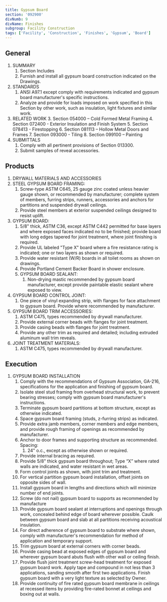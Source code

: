 ```yaml
---
title: Gypsum Board
section: '092900'
divNumb: 9
divName: Finishes
subgroup: Facility Construction
tags: ['Facility', 'Construction', 'Finishes', 'Gypsum', 'Board']
---
```


## General

1. SUMMARY
   1. Section Includes
   2. Furnish and install all gypsum board construction indicated on the Drawings.
2. STANDARDS
   1. ANSI A97.1 except comply with requirements indicated and gypsum board manufacturer's specific instructions.
   1. Analyze and provide for loads imposed on work specified in this Section by other work, such as insulation, light fixtures and similar work.
3. RELATED WORK 3. Section 054000 – Cold Formed Metal Framing 4. Section 072400 - Exterior Insulation and Finish System 5. Section 078413 - Firestopping 6. Section 081113 – Hollow Metal Doors and Frames 7. Section 093000 - Tiling 8. Section 099100 – Painting
4. SUBMITTALS
   1. Comply with all pertinent provisions of Section 013300.
   2. Submit samples of reveal accessories.

## Products

1. DRYWALL MATERIALS AND ACCESSORIES
1. STEEL GYPSUM BOARD FRAMING:
   1. Screw-type ASTM C645, 25 gauge zinc coated unless heavier gauge shown, or recommended by manufacturer; complete system of members, furring strips, runners, accessories and anchors for partitions and suspended drywall ceilings.
   1. Provide steel members at exterior suspended ceilings designed to resist uplift.
1. GYPSUM BOARD:
   1. 5/8" thick, ASTM C36, except ASTM C442 permitted for base layers and where exposed faces indicated no to be finished; provide board with long edges tapered for joint treatment, where joint finishing is required.
   1. Provide UL labeled "Type X" board where a fire resistance rating is indicated; one or two layers as shown or required.
   1. Provide water resistant (W/R) boards in all toilet rooms as shown on drawings.
   1. Provide Portland Cement Backer Board in shower enclosure.
   1. GYPSUM BOARD SEALANT:
      1. Non-drying mastic recommended by gypsum board manufacturer, except provide paintable elastic sealant where exposed to view.
1. GYPSUM BOARD CONTROL JOINT:
   1. One piece of vinyl expanding strip, with flanges for face attachment to gypsum board. Provide where recommended by manufacturer.
1. GYPSUM BOARD TRIM ACCESSORIES:
   1. ASTM C475, types recommended by drywall manufacturer.
   1. Provide external corner beads with flanges for joint treatment.
   1. Provide casing beads with flanges for joint treatment.
   1. Provide any other trim as required and detailed; including extruded aluminum wall trim reveals.
1. JOINT TREATMENT MATERIALS:
   1. ASTM C475, types recommended by drywall manufacturer.

## Execution

1. GYPSUM BOARD INSTALLATION
   1. Comply with the recommendations of Gypsum Association, GA-216, specifications for the application and finishing of gypsum board.
   1. Isolate steel stud framing from overhead structural work, to prevent bearing stresses; comply with gypsum board manufacturer's instructions.
   1. Terminate gypsum board partitions at bottom structure, except as otherwise indicated.
   1. Space gypsum board framing (studs, z-furring strips) as indicated.
   1. Provide extra jamb members, corner members and edge members, and provide rough framing of openings as recommended by manufacturer.
   1. Anchor to door frames and supporting structure as recommended. Spacing:
      1. 24" o.c., except as otherwise shown or required.
   1. Provide internal bracing as required.
   1. Provide 5/8" thick gypsum board throughout; Type “X” where rated walls are indicated, and water resistant in wet areas.
   1. Form control joints as shown, with joint trim and treatment.
   1. For vertical partition gypsum board installation, offset joints on opposite sides of wall.
   1. Install gypsum board in lengths and directions which will minimize number of end joints.
   1. Screw (do not nail) gypsum board to supports as recommended by manufacture
   1. Provide gypsum board sealant at interruptions and openings through work, concealed behind edge of board wherever possible. Caulk between gypsum board and slab at all partitions receiving acoustical insulation.
   1. For direct adherence of gypsum board to substrate where shown, comply with manufacturer's recommendation for method of application and temporary support.
   1. Trim gypsum board at external corners with corner beads.
   1. Provide casing bead at exposed edges of gypsum board and wherever gypsum board abuts flush with other wall or ceiling finish.
   1. Provide flush joint treatment screw-head treatment for exposed gypsum board work. Apply tape and compound in not less than 3 applications, sanding smooth after first two applications. Finish gypsum board with a very light texture as selected by Owner.
   1. Provide continuity of fire rated gypsum board membrane in ceilings at recessed items by providing fire-rated bonnet at ceilings and boxing out at walls.
